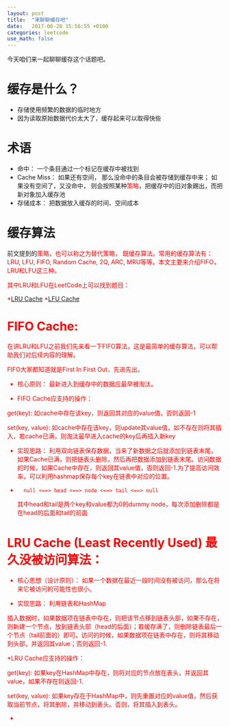 ```yaml
---
layout: post
title:  "来聊聊缓存吧"
date:   2017-06-28 15:56:55 +0100
categories: leetcode
use_math: false
---
```


今天咱们来一起聊聊缓存这个话题吧。

缓存是什么？
=========

* 存储使用频繁的数据的临时地方
* 因为读取原始数据代价太大了，缓存起来可以取得快些

术语
====

* 命中： 一个条目通过一个标记在缓存中被找到
* Cache Miss： 如果还有空间， 那么没命中的条目会被存储到缓存中来； 如果没有空间了，又没命中， 则会按照某种<font color="red">策略</font>，把缓存中的旧对象踢出，而把新对象加入缓存池
* 存储成本： 把数据放入缓存的时间、空间成本

缓存算法
=======

前文提到的<font color="red">策略<font>，也可以称之为替代策略， 既缓存算法。常用的缓存算法有：LRU, LFU, FIFO, Random Cache, 2Q, ARC, MRU等等。本文主要来介绍FIFO，LRU和LFU这三种。

其中LRU和LFU在LeetCode上可以找到题目：

*[LRU Cache]
*[LFU Cache]


FIFO Cache:
===========

在讲LRU和LFU之前我们先来看一下FIFO算法，这是最简单的缓存算法，可以帮助我们对后续内容的理解。

FIFO大家都知道就是First In First Out，先进先出。

* 核心原则： 最新进入到缓存中的数据应最早被淘汰。

* FIFO Cache应支持的操作：

<font color="red">get(key): </font>如cache中存在该key，则返回其对应的value值，否则返回-1

<font color="red">set(key, value): </font>如cache中存在该key，则update其value值，如不存在则将其插入，若cache已满，则淘汰最早进入cache的key后再插入新key

* 实现思路： 利用双向链表保存数据，当来了新数据之后就添加到链表末尾， 如果Cache已满，则把链表头删除，然后再把数据添加到链表末尾。访问数据的时候，如果Cache中存在，则返回其value值，否则返回-1.为了提高访问效率，可以利用hashmap保存每个key在链表中对应的位置。

* [FIFO代码]: 请点击前面的链接。链表的结构如下图所示：

        null <==> head <==> node <==> tail <==> null

   其中head和tail是两个key和value都为0的dummy node，每次添加删除都是在head的后面和tail的前面


LRU Cache (Least Recently Used) 最久没被访问算法：
==============================================

* 核心思想（设计原则）： 如果一个数据在最近一段时间没有被访问，那么在将来它被访问的可能性也很小。

* 实现思路： 利用链表和HashMap

插入数据时，如果数据项在链表中存在，则把该节点移到链表头部，如果不存在，则新建一个节点，放到链表头部（head的后面）；若缓存满了，则删除链表最后一个节点（tail前面的）即可。访问的时候，如果数据项在链表中存在，则将其移动到头部，并返回其value；否则返回-1.

*LRU Cache应支持的操作：

<font color="red">get(key): <font>如果key在HashMap中存在，则将对应的节点放在表头，并返回其value，如果不存在则返回-1.

<font color="red">set(key, value): <font>如果key存在于HashMap中，则先重置对应的value值，然后获取当前节点，将其删除，并移动到表头。否则，将其插入到表头。

* [LRU代码]: 请点击前面的链接。


[LRU Cache]: https://leetcode.com/problems/lru-cache/#/description
[LFU Cache]: https://leetcode.com/problems/lfu-cache/#/description
[FIFO代码]: https://github.com/sophiesongge/LeetCode/blob/master/src/solution/FIFOCache.java
[LRU代码]: https://github.com/sophiesongge/LeetCode/blob/master/src/solution/LRUCache.java